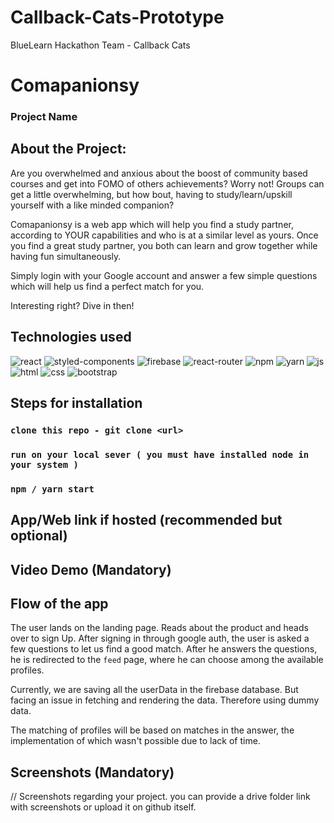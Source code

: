 # Callback-Cats-Prototype
BlueLearn Hackathon Team - Callback Cats

# Comapanionsy
### Project Name


## About the Project:
Are you overwhelmed and anxious about the boost of community based courses and get into FOMO of others achievements?
Worry not! 
Groups can get a little overwhelming, but how bout, having to study/learn/upskill yourself with a like minded companion?

Comapanionsy is a web app which will help you find a study partner, according to YOUR capabilities and who is at a similar level as yours.
Once you find a great study partner, you both can learn and grow together while having fun simultaneously.

Simply login with your Google account and answer a few simple questions which will help us find a perfect match for you.

Interesting right? Dive in then!

## Technologies used
<div>
<img src="https://img.shields.io/badge/React-20232A?style=for-the-badge&logo=react&logoColor=61DAFB" alt="react">
<img src="https://img.shields.io/badge/styled--components-DB7093?style=for-the-badge&logo=styled-components&logoColor=white" alt="styled-components">
<img src="https://img.shields.io/badge/firebase-ffca28?style=for-the-badge&logo=firebase&logoColor=black" alt="firebase">
<img src="https://img.shields.io/badge/React_Router-CA4245?style=for-the-badge&logo=react-router&logoColor=white" alt="react-router">
<img src="https://img.shields.io/badge/npm-CB3837?style=for-the-badge&logo=npm&logoColor=white" alt="npm">
<img src="https://img.shields.io/badge/Yarn-2C8EBB?style=for-the-badge&logo=yarn&logoColor=white" alt="yarn">
<img src="https://img.shields.io/badge/JavaScript-323330?style=for-the-badge&logo=javascript&logoColor=F7DF1E" alt="js">
<img src="https://img.shields.io/badge/HTML5-E34F26?style=for-the-badge&logo=html5&logoColor=white" alt="html">
<img src="https://img.shields.io/badge/CSS3-1572B6?style=for-the-badge&logo=css3&logoColor=white" alt="css">
<img src="https://img.shields.io/badge/Bootstrap-563D7C?style=for-the-badge&logo=bootstrap&logoColor=white" alt="bootstrap">
</div>

## Steps for installation
### `clone this repo - git clone <url>`
### `run on your local sever ( you must have installed node in your system )`
### `npm / yarn start`

## App/Web link if hosted (recommended but optional)

## Video Demo (Mandatory)

## Flow of the app

The user lands on the landing page. Reads about the product and heads over to sign Up.
After signing in through google auth, the user is asked a few questions to let us find a good match.
After he answers the questions, he is redirected to the `feed` page, where he 
can choose among the available profiles.

Currently, we are saving all the userData in the firebase database. But facing an issue in fetching and rendering the data. 
Therefore using dummy data.

The matching of profiles will be based on matches in the answer, the implementation of which wasn't possible due to lack of time.

## Screenshots (Mandatory)
// Screenshots regarding your project. you can provide a drive folder link with
screenshots or upload it on github itself.
